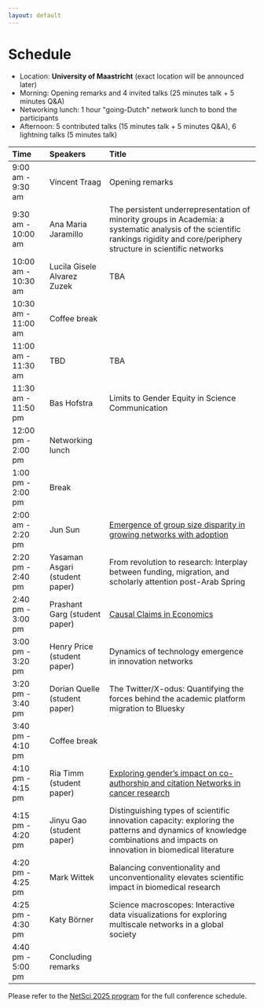 ```yaml
---
layout: default
---
```


# Schedule
- Location: **University of Maastricht** (exact location will be announced later)
- Morning: Opening remarks and 4 invited talks (25 minutes talk + 5 minutes Q&A)
- Networking lunch: 1 hour "going-Dutch" network lunch to bond the participants
- Afternoon: 5 contributed talks (15 minutes talk + 5 minutes Q&A), 6 lightning talks (5 minutes talk)

| Time      | Speakers | Title |
|:----------- |:----------- |:----------- |
| 9:00 am - 9:30 am | Vincent Traag |Opening remarks|
| 9:30 am - 10:00 am   | Ana Maria Jaramillo |The persistent underrepresentation of minority groups in Academia: a systematic analysis of the scientific rankings rigidity and core/periphery structure in scientific networks|
| 10:00 am - 10:30 am  | Lucila Gisele Alvarez Zuzek |TBA|
| 10:30 am - 11:00 am  | Coffee break ||
| 11:00 am - 11:30 am  | TBD |TBA|
| 11:30 am - 11:50 pm  | Bas Hofstra |Limits to Gender Equity in Science Communication|
| 12:00 pm - 2:00 pm   | Networking lunch ||
| 1:00 pm - 2:00 pm   | Break ||
| 2:00 am - 2:20 pm  | Jun Sun |[Emergence of group size disparity in growing networks with adoption](https://doi.org/10.1038/s42005-024-01799-z)|
| 2:20 pm - 2:40 pm   | Yasaman Asgari (student paper) |From revolution to research: Interplay between funding, migration, and scholarly attention post-Arab Spring|
| 2:40 pm - 3:00 pm   | Prashant Garg (student paper) |[Causal Claims in Economics](https://arxiv.org/abs/2501.06873)|
| 3:00 pm - 3:20 pm   | Henry Price (student paper) |Dynamics of technology emergence in innovation networks|
| 3:20 pm - 3:40 pm   | Dorian Quelle (student paper) |The Twitter/X-odus: Quantifying the forces behind the academic platform migration to Bluesky|
| 3:40 pm - 4:10 pm   | Coffee break ||
| 4:10 pm - 4:15 pm   | Ria Timm (student paper) |[Exploring gender’s impact on co-authorship and citation Networks in cancer research](https://github.com/netscisci/netscisci.github.io/blob/main/assets/papers/NetSciSci2025_paper_8.pdf)|
| 4:15 pm - 4:20 pm   | Jinyu Gao (student paper) |Distinguishing types of scientific innovation capacity: exploring the patterns and dynamics of knowledge combinations and impacts on innovation in biomedical literature| 
| 4:20 pm - 4:25 pm   | Mark Wittek |Balancing conventionality and unconventionality elevates scientific impact in biomedical research| 
| 4:25 pm - 4:30 pm   | Katy Börner |Science macroscopes: Interactive data visualizations for exploring multiscale networks in a global society| 
| 4:40 pm - 5:00 pm   | Concluding remarks ||

Please refer to the [NetSci 2025 program](https://netsci2025.github.io/) for the full conference schedule. 


